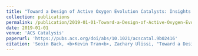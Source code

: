 ```yaml
---
title: "Toward a Design of Active Oxygen Evolution Catalysts: Insights from Automated Density Functional Theory Calculations and Machine Learning"
collection: publications
permalink: /publication/2019-01-01-Toward-a-Design-of-Active-Oxygen-Evolution-Catalysts-Insights-from-Automated-Density-Functional-Theory-Calculations-and-Machine-Learning
date: 2019-01-01
venue: 'ACS Catalysis'
paperurl: 'https://pubs.acs.org/doi/abs/10.1021/acscatal.9b02416'
citation: 'Seoin Back, <b>Kevin Tran<b>, Zachary Ulissi, "Toward a Design of Active Oxygen Evolution Catalysts: Insights from Automated Density Functional Theory Calculations and Machine Learning". ACS Catalysis, 2019.'
---
```

